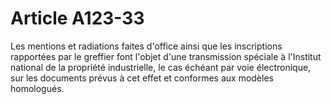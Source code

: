 # Article A123-33

Les mentions et radiations faites d'office ainsi que les inscriptions rapportées par le greffier font l'objet d'une transmission spéciale à       l'Institut national de la propriété industrielle, le cas échéant par voie électronique, sur les documents prévus à cet effet et conformes aux modèles homologués.
